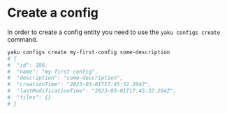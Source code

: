 # Create a config

In order to create a config entity you need to use the `yaku configs create` command.

```bash
yaku configs create my-first-config some-description
# {
#  "id": 186,
#  "name": "my-first-config",
#  "description": "some-description",
#  "creationTime": "2023-03-01T17:45:32.204Z",
#  "lastModificationTime": "2023-03-01T17:45:32.204Z",
#  "files": {}
# }
```

